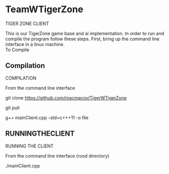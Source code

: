 # TeamWTigerZone
TIGER ZONE CLIENT

This is our TigerZone game base and ai implementation.  In order to run and compile the program follow these steps.  First, bring up the command line interface in a linux machine.  
To Compile

## Compilation
COMPILATION

From the command line interface

git clone https://github.com/macmacoy/TigerWTigerZone

git pull

g++ mainClient.cpp -std=c=++11 -o file

## RUNNINGTHECLIENT
RUNNING THE CLIENT

From the command line interface (rood directory)

./mainClient.cpp
